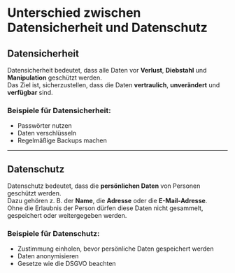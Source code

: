 # Unterschied zwischen Datensicherheit und Datenschutz

## Datensicherheit  
Datensicherheit bedeutet, dass alle Daten vor **Verlust**, **Diebstahl** und **Manipulation** geschützt werden.  
Das Ziel ist, sicherzustellen, dass die Daten **vertraulich**, **unverändert** und **verfügbar** sind.

### Beispiele für Datensicherheit:
- Passwörter nutzen  
- Daten verschlüsseln  
- Regelmäßige Backups machen  

---

## Datenschutz  
Datenschutz bedeutet, dass die **persönlichen Daten** von Personen geschützt werden.  
Dazu gehören z. B. der **Name**, die **Adresse** oder die **E-Mail-Adresse**.  
Ohne die Erlaubnis der Person dürfen diese Daten nicht gesammelt, gespeichert oder weitergegeben werden.

### Beispiele für Datenschutz:
- Zustimmung einholen, bevor persönliche Daten gespeichert werden  
- Daten anonymisieren  
- Gesetze wie die DSGVO beachten  

